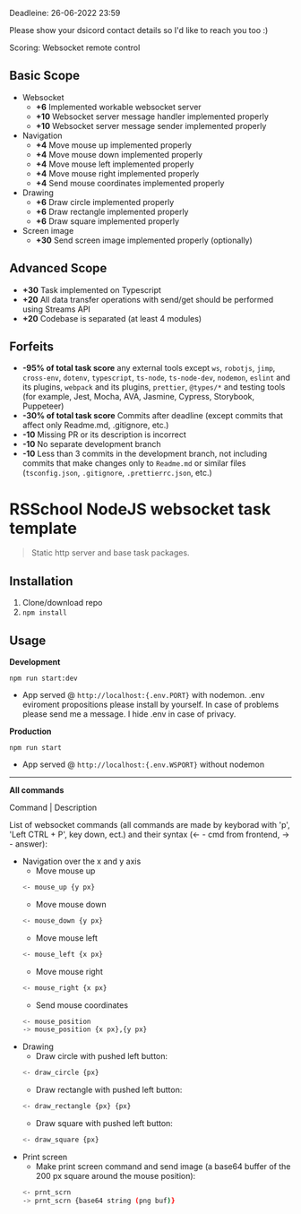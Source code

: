 Deadleine: 26-06-2022 23:59

Please show your dsicord contact details so I'd like to reach you too :)

Scoring: Websocket remote control

## Basic Scope

- Websocket
  - **+6** Implemented workable websocket server
  - **+10** Websocket server message handler implemented properly
  - **+10** Websocket server message sender implemented properly
- Navigation
  - **+4** Move mouse up implemented properly
  - **+4** Move mouse down implemented properly
  - **+4** Move mouse left implemented properly
  - **+4** Move mouse right implemented properly
  - **+4** Send mouse coordinates implemented properly
- Drawing
  - **+6** Draw circle implemented properly
  - **+6** Draw rectangle implemented properly
  - **+6** Draw square implemented properly
- Screen image
  - **+30** Send screen image implemented properly (optionally)

## Advanced Scope

- **+30** Task implemented on Typescript
- **+20** All data transfer operations with send/get should be performed using Streams API
- **+20** Codebase is separated (at least 4 modules)

## Forfeits

- **-95% of total task score** any external tools except `ws`, `robotjs`, `jimp`, `cross-env`, `dotenv`, `typescript`, `ts-node`, `ts-node-dev`, `nodemon`, `eslint` and its plugins, `webpack` and its plugins, `prettier`, `@types/*` and testing tools (for example, Jest, Mocha, AVA, Jasmine, Cypress, Storybook, Puppeteer)
- **-30% of total task score** Commits after deadline (except commits that affect only Readme.md, .gitignore, etc.)
- **-10** Missing PR or its description is incorrect
- **-10** No separate development branch
- **-10** Less than 3 commits in the development branch, not including commits that make changes only to `Readme.md` or similar files (`tsconfig.json`, `.gitignore`, `.prettierrc.json`, etc.)

# RSSchool NodeJS websocket task template

> Static http server and base task packages.

## Installation

1. Clone/download repo
2. `npm install`

## Usage

**Development**

`npm run start:dev`

- App served @ `http://localhost:{.env.PORT}` with nodemon. .env eviroment propositions please install by yourself. In case of problems please send me a message. I hide .env in case of privacy.

**Production**

`npm run start`

- App served @ `http://localhost:{.env.WSPORT}` without nodemon

---

**All commands**

Command | Description

List of websocket commands (all commands are made by keyborad with 'p', 'Left CTRL + P', key down, ect.)
and their syntax (<- - cmd from frontend, -> - answer):

- Navigation over the x and y axis
  - Move mouse up
  ```bash
  <- mouse_up {y px}
  ```
  - Move mouse down
  ```bash
  <- mouse_down {y px}
  ```
  - Move mouse left
  ```bash
  <- mouse_left {x px}
  ```
  - Move mouse right
  ```bash
  <- mouse_right {x px}
  ```
  - Send mouse coordinates
  ```bash
  <- mouse_position
  -> mouse_position {x px},{y px}
  ```
- Drawing
  - Draw circle with pushed left button:
  ```bash
  <- draw_circle {px}
  ```
  - Draw rectangle with pushed left button:
  ```bash
  <- draw_rectangle {px} {px}
  ```
  - Draw square with pushed left button:
  ```bash
  <- draw_square {px}
  ```
- Print screen
  - Make print screen command and send image (a base64 buffer of the 200 px square around the mouse position):
  ```bash
  <- prnt_scrn
  -> prnt_scrn {base64 string (png buf)}
  ```
